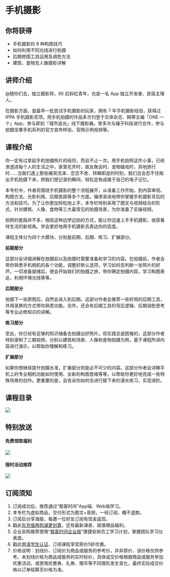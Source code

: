 # 手机摄影

## 你将获得

*   手机摄影的 8 种构图技巧
*   如何利用不同光线进行拍摄
*   后期修图工具运用及调色方法
*   建筑、食物及人像摄影详解

  

## 讲师介绍

@随你们去，独立摄影师，95 后斜杠青年，也是一名 App 独立开发者、民宿主理人。

在摄影方面，是最早一批尝试手机摄影的玩家，拥有 7 年手机摄影经验，获得过 IPPA 手机摄影奖项。用手机拍摄的作品多次刊登于实体杂志、韩寒主编「ONE·一个」App，参与即刻「城市追光」线下摄影展。曾多次与锤子科技进行合作，参与拍摄坚果手机系列的官方宣传样张、官网示例视频等。

  

## 课程介绍

你一定有过拿起手机拍摄照片的经历，而且不止一次。用手机拍照这件小事，已经渗透进每个人的生活之中，家里花开时，故友聚会时，宠物嬉戏时，异地旅行时……当我们遇上那些痛哭流涕、恋恋不舍、转瞬即逝的时刻，我们总会忍不住掏出手机拍摄下来，把我们想记录的瞬间，轻松定格成属于自己的电子记忆。

本专栏中，作者将围绕手机摄影的整个流程展开，从准备工作开始，到内容审视、构图方法、光影利用、后期思路等多个方面，循序渐进地带你掌握手机摄影背后的方法和技巧。为了让你更加轻松地上手，本专栏特别采用了图文与视频结合的形式，针对建筑、人像、食物等三大最常见的拍摄场景，为你准备了实操视频。

拍照的套路并不多，相信这种边学边拍的方式，能让你迅速上手手机摄影，收获看待生活的新视角。学会更好地用手机摄影去表达你的态度。

课程主体分为四个大模块，分别是前期、后期、练习、扩展部分。

**前期部分**

这部分会详细讲解在拍摄前以及拍摄时需要准备和学习的内容。在拍摄前，作者会带你熟悉手机相机的各个功能，调整好默认选项，学习如何去判断一张照片的好坏。一切准备就绪后，便会开始我们的拍摄之旅，带你确定拍摄内容，学习构图表达，利用环境光线等等。

**后期部分**

拍摄下一张原图后，自然会进入到后期。这部分作者会推荐一些好用的后期工具，并用录屏的方式带你熟悉功能。另外，还会有后期工具的背后逻辑、后期调色思考等专业必修知识的讲解。

**练习部分**

至此，你已经有足够的知识储备去拍摄出好照片。但实践总是困难的，这部分作者特别录制了三期视频，分别以建筑和场景、人像和食物拍摄为例，基于课程所讲内容进行演示，以帮助你理解和练习。

**扩展部分**

如果你想继续提升拍摄水准，扩展部分则是必不可少的内容。这部分作者会详解手机上的专业相机功能如何使用、全新的构图思维等等，以帮助你更好地完成一些特殊场景的创作。更重要的是，会告诉你如何去进行接下来的漫长练习，实现进阶。

  

## 课程目录

![](https://static001.geekbang.org/resource/image/9d/84/9d8227ff5be84885364254ff5a64a584.jpg)

  

## 特别放送

#### 免费领取福利

[![](https://static001.geekbang.org/resource/image/69/dc/69c52d08278a2164dc5b061ba342a5dc.jpg?wh=960x301)](https://time.geekbang.org/article/427012)

  

#### 限时活动推荐

[![](https://static001.geekbang.org/resource/image/67/a0/6720f5d50b4b38abbf867facdef728a0.png?wh=1035x360)](https://shop18793264.m.youzan.com/wscgoods/detail/2fmoej9krasag5p?dc_ps=2913145716543073286.200001)

  

## 订阅须知

1.  订阅成功后，推荐通过“极客时间”App端、Web端学习。
2.  本专栏为虚拟商品，交付形式为图文+音频，一经订阅，概不退款。
3.  订阅后分享海报，每邀一位好友订阅有现金返现。
4.  戳此[先充值再购课更划算](https://shop18793264.m.youzan.com/wscgoods/detail/2fmoej9krasag5p?scan=1&activity=none&from=kdt&qr=directgoods_1541158976&shopAutoEnter=1)，还有最新课表、超值赠品福利。
5.  企业采购推荐使用“[极客时间企业版](https://b.geekbang.org/?utm_source=geektime&utm_medium=columnintro&utm_campaign=newregister&gk_source=2021020901_gkcolumnintro_newregister)”便捷安排员工学习计划，掌握团队学习仪表盘。
6.  戳此[申请学生认证](https://promo.geekbang.org/activity/student-certificate?utm_source=geektime&utm_medium=caidanlan1)，订阅课程享受原价5折优惠。
7.  价格说明：划线价、订阅价为商品或服务的参考价，并非原价，该价格仅供参考。未划线价格为商品或服务的实时标价，具体成交价格根据商品或服务参加优惠活动，或使用优惠券、礼券、赠币等不同情形发生变化，最终实际成交价格以订单结算页价格为准。
